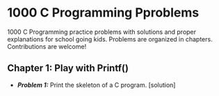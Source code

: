 # 1000 C Programming Pproblems


1000 C Programming practice problems with solutions and proper explanations for school going kids. Problems are organized in chapters. Contributions are welcome!


## Chapter 1: Play with Printf()
- ***Problem 1:*** Print the skeleton of a C program. [solution]